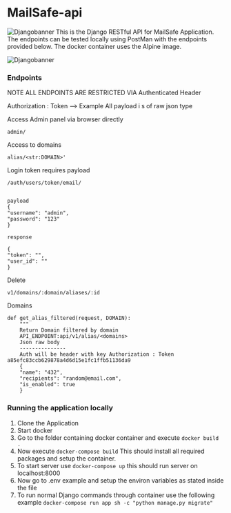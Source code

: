 # MailSafe-api
![Djangobanner](https://user-images.githubusercontent.com/55349036/114230176-b65f0700-9970-11eb-8d99-fcd1c6cd23d2.png)
This is the Django RESTful API for MailSafe Application. The endpoints can be tested locally using PostMan with the endpoints provided below. The docker container uses the Alpine image.

![Djangobanner](https://user-images.githubusercontent.com/22732776/114239406-f7114d00-997d-11eb-8fc3-9a0fb46e83fc.png)


### Endpoints

NOTE ALL ENDPOINTS ARE RESTRICTED VIA Authenticated Header 

Authorization : Token <a85efc83ccb629878a4d6d15e1fc1ffb51136da9> --> Example
All payload i s of raw json type
  
Access Admin panel via browser directly
```
admin/
```
Access to domains
```
alias/<str:DOMAIN>'
```
Login token requires payload

```
/auth/users/token/email/


payload
{
"username": "admin",
"password": "123"
}

response

{
"token": "",
"user_id": ""
}

```

Delete
```
v1/domains/:domain/aliases/:id
```
Domains
```
def get_alias_filtered(request, DOMAIN):
    """
    Return Domain filtered by domain
    API_ENDPOINT:api/v1/alias/<domains>
    Json raw body 
    ---------------
    Auth will be header with key Authorization : Token a85efc83ccb629878a4d6d15e1fc1ffb51136da9
    {
    "name": "432",
    "recipients": "random@email.com",
    "is_enabled": true
    }
```



### Running the application locally
1. Clone the Application
2. Start docker
3. Go to the folder containing docker container and execute `docker build .`
4. Now execute `docker-compose build` This should install all required packages and setup the container.
5. To start server use `docker-compose up` this should run server on localhost:8000
6. Now go to .env example and setup the environ variables as stated inside the file
7. To run normal Django commands through container use the following example `docker-compose run app sh -c "python manage.py migrate"`


